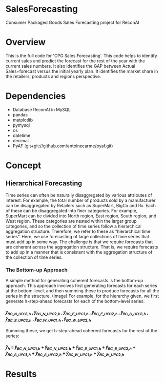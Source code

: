 # SalesForecasting
Consumer Packaged Goods Sales Forecasting project for ReconAI

# Overview
This is the full code for 'CPG Sales Forecasting'. This code helps to identify current sales and predict the forecast for the rest of the year with the current sales numbers. It also identifies the GAP between Actual Sales+forecast versus the initial yearly plan. It identifies the market share in the retailers, products and regions perspective.

# Dependencies
* Database ReconAI in MySQL
* pandas
* matplotlib
* pymysql
* os
* datetime
* decimal
* PyAF (git+git://github.com/antoinecarme/pyaf.git)

# Concept
## Hierarchical Forecasting
Time series can often be naturally disaggregated by various attributes of
interest. For example, the total number of products sold by a
manufacturer can be disaggregated by Retailers such as SuperMart,
BigCo and Rx. Each of these can be disaggregated into finer categories.
For example, SuperMart can be divided into North region, East region,
South region, and West region. These categories are nested within the
larger group categories, and so the collection of time series follow a
hierarchical aggregation structure. Therefore, we refer to these as
“hierarchical time series”.
Here, we use forecasting of large collections of time series that must add
up in some way. The challenge is that we require forecasts that
are coherent across the aggregation structure. That is, we require
forecasts to add up in a manner that is consistent with the aggregation
structure of the collection of time series.

### The Bottom-up Approach
A simple method for generating coherent forecasts is the bottom-up
approach. This approach involves first generating forecasts for each
series at the bottom-level, and then summing these to produce forecasts
for all the series in the structure.
(Image)
For example, for the hierarchy given, we first generate h-step-ahead
forecasts for each of the bottom-level series:
<p align="center"><h4>𝑦̂<sub>𝐵𝐶_𝑁_𝑈𝑃𝐶1,h</sub> , 𝑦̂<sub>𝐵𝐶_𝑁_𝑈𝑃𝐶2,ℎ</sub> , 𝑦̂<sub>𝐵𝐶_𝐸_𝑈𝑃𝐶1,ℎ</sub> , 𝑦̂<sub>𝐵𝐶_𝐸_𝑈𝑃𝐶2,ℎ</sub> , 𝑦̂<sub>𝐵𝐶_𝑆_𝑈𝑃𝐶1,ℎ</sub> , 𝑦̂<sub>𝐵𝐶_𝑆_𝑈𝑃𝐶2,ℎ</sub> , 𝑦̂<sub>𝐵𝐶_𝑊_𝑈𝑃𝐶1,ℎ</sub> , 𝑦̂<sub>𝐵𝐶_𝑊_𝑈𝑃𝐶2,ℎ</sub></h4></p>

Summing these, we get h-step-ahead coherent forecasts for the rest of
the series:

<h4>𝑦̃<sub>ℎ</sub> = 𝑦̂<sub>𝐵𝐶_𝑁_𝑈𝑃𝐶1,ℎ</sub> + 𝑦̂<sub>𝐵𝐶_𝑁_𝑈𝑃𝐶2,ℎ</sub> + 𝑦̂<sub>𝐵𝐶_𝐸_𝑈𝑃𝐶1,ℎ</sub> + 𝑦̂<sub>𝐵𝐶_𝐸_𝑈𝑃𝐶2,ℎ</sub> + 𝑦̂<sub>𝐵𝐶_𝑆_𝑈𝑃𝐶1,ℎ</sub> + 𝑦̂<sub>𝐵𝐶_𝑆_𝑈𝑃𝐶2,ℎ</sub> + 𝑦̂<sub>𝐵𝐶_𝑊_𝑈𝑃𝐶1,ℎ</sub> + 𝑦̂<sub>𝐵𝐶_𝑊_𝑈𝑃𝐶2,ℎ</sub>
  
# Results

